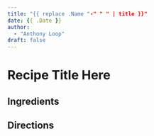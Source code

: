 ```yaml
---
title: "{{ replace .Name "-" " " | title }}"
date: {{ .Date }}
author:
  - "Anthony Loop"
draft: false
---
```


# Recipe Title Here

## Ingredients

## Directions
